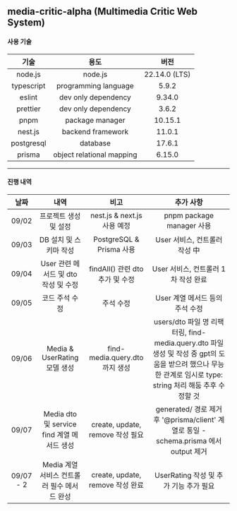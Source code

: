 ## media-critic-alpha (Multimedia Critic Web System)

#### 사용 기술

|     기술     |            용도             |      버전       |
|:----------:|:-------------------------:|:-------------:|
|  node.js   |          node.js          | 22.14.0 (LTS) |
| typescript |   programming language    |     5.9.2     |
|   eslint   |    dev only dependency    |    9.34.0     |
|  prettier  |    dev only dependency    |     3.6.2     |
|    pnpm    |      package manager      |    10.15.1    |
|  nest.js   |     backend framework     |    11.0.1     |
| postgresql |         database          |    17.6.1     |
|   prisma   | object relational mapping |    6.15.0     |


---

#### 진행 내역
|    날짜     |                 내역                 |              비고              |                                                      추가 사항                                                      |
|:---------:|:----------------------------------:|:----------------------------:|:---------------------------------------------------------------------------------------------------------------:|
|   09/02   |            프로젝트 생성 및 설정            |   nest.js & next.js 사용 예정    |                                             pnpm package manager 사용                                             |
|   09/03   |           DB 설치 및 스키마 작성           |    PostgreSQL & Prisma 사용    |                                               User 서비스, 컨트롤러 작성 中                                               |
|   09/04   |     User 관련 메서드 및 dto 작성 및 수정      |   findAll() 관련 dto 추가 및 수정   |                                             User 서비스, 컨트롤러 1차 작성 완료                                             |
|   09/05   |              코드 주석 수정              |            주석 수정             |                                              User 계열 메서드 등의 주석 수정                                               |
|   09/06   |      Media & UserRating 모델 생성      |  find-media.query.dto 까지 생성  | users/dto 파일 명 리팩터링, find-media.query.dto 파일 생성 및 작성 중 gpt의 도움을 받으려 했으나 무능한 관계로 임시로 type: string 처리 해둠 추후 수정할 것 |
|   09/07   | Media dto 및 service find 계열 메서드 생성 | create, update, remove 작성 필요 |                     generated/ 경로 제거 후 '@prisma/client' 계열로 통일 - schema.prisma 에서 output 제거                     |
| 09/07 - 2 |    Media 계열 서비스 컨트롤러 필수 메서드 완성     | create, update, remove 작성 완료 |                                           UserRating 작성 및 추가 기능 추가 필요                                           |